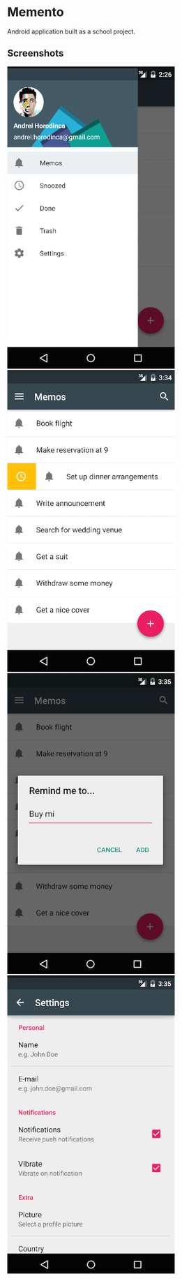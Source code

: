 # Memento

Android application built as a school project.

## Screenshots ##

![Menu](https://raw.githubusercontent.com/andreiho/Memento/master/screenshots/menu.png)     ![Memos](https://raw.githubusercontent.com/andreiho/Memento/master/screenshots/list.png)     ![New memo](https://raw.githubusercontent.com/andreiho/Memento/master/screenshots/new.png)      ![Settings](https://raw.githubusercontent.com/andreiho/Memento/master/screenshots/prefs.png)
